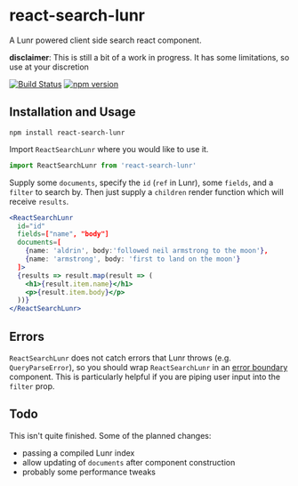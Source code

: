 # react-search-lunr

A Lunr powered client side search react component.

**disclaimer**: This is still a bit of a work in progress. It has some limitations, so use at your discretion

[![Build 
Status](https://semaphoreci.com/api/v1/twostoryrobot/react-search-lunr/branches/master/shields_badge.svg)](https://semaphoreci.com/twostoryrobot/react-search-lunr) [![npm version](https://img.shields.io/npm/v/react-search-lunr.svg)](https://www.npmjs.com/package/react-search-lunr)

## Installation and Usage

    npm install react-search-lunr

Import `ReactSearchLunr` where you would like to use it.

```js
import ReactSearchLunr from 'react-search-lunr'
```

Supply some `documents`, specify the `id` (`ref` in Lunr), some `fields`, and a
`filter` to search by. Then just supply a `children` render function which will
receive `results`.

```jsx
<ReactSearchLunr
  id="id"
  fields=["name", "body"]
  documents=[
    {name: 'aldrin', body:'followed neil armstrong to the moon'},
    {name: 'armstrong', body: 'first to land on the moon'}
  ]>
  {results => result.map(result => (
    <h1>{result.item.name}</h1>
    <p>{result.item.body}</p>
  ))}
</ReactSearchLunr>
```

## Errors

`ReactSearchLunr` does not catch errors that Lunr throws (e.g. `QueryParseError`), so
you should wrap `ReactSearchLunr` in an [error
boundary](https://reactjs.org/docs/error-boundaries.html) component. This is
particularly helpful if you are piping user input into the `filter` prop.

## Todo

This isn't quite finished. Some of the planned changes:

- passing a compiled Lunr index
- allow updating of `documents` after component construction
- probably some performance tweaks
